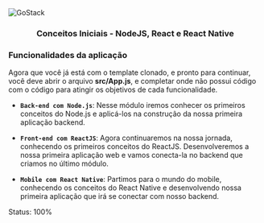 <img alt="GoStack" src="https://storage.googleapis.com/golden-wind/bootcamp-gostack/header-desafios.png" />
<h3 align="center">
  Conceitos Iniciais - NodeJS, React e React Native
</h3>

### Funcionalidades da aplicação

Agora que você já está com o template clonado, e pronto para continuar, você deve abrir o arquivo **src/App.js**, e completar onde não possui código com o código para atingir os objetivos de cada funcionalidade.

- **`Back-end com Node.js`**: Nesse módulo iremos conhecer os primeiros conceitos do Node.js e aplicá-los na construção da nossa primeira aplicação backend.

- **`Front-end com ReactJS`**: Agora continuaremos na nossa jornada, conhecendo os primeiros conceitos do ReactJS. Desenvolveremos a nossa primeira aplicação web e vamos conecta-la no backend que criamos no último módulo.

- **`Mobile com React Native`**: Partimos para o mundo do mobile, conhecendo os conceitos do React Native e desenvolvendo nossa primeira aplicação que irá se conectar com nosso backend.

Status: 100%